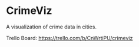 # CrimeViz
A visualization of crime data in cities.

Trello Board: https://trello.com/b/CnWrtiPU/crimeviz

